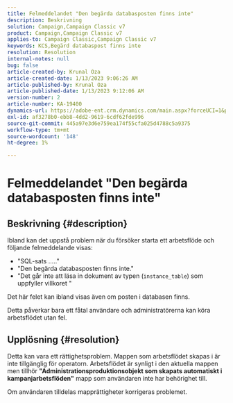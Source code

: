 ```yaml
---
title: Felmeddelandet "Den begärda databasposten finns inte"
description: Beskrivning
solution: Campaign,Campaign Classic v7
product: Campaign,Campaign Classic v7
applies-to: Campaign Classic,Campaign Classic v7
keywords: KCS,Begärd databaspost finns inte
resolution: Resolution
internal-notes: null
bug: false
article-created-by: Krunal Oza
article-created-date: 1/13/2023 9:06:26 AM
article-published-by: Krunal Oza
article-published-date: 1/13/2023 9:12:06 AM
version-number: 2
article-number: KA-19400
dynamics-url: https://adobe-ent.crm.dynamics.com/main.aspx?forceUCI=1&pagetype=entityrecord&etn=knowledgearticle&id=4574fe8c-2193-ed11-aad1-6045bd006793
exl-id: af3278b0-ebb8-4dd2-9619-6cdf62fde996
source-git-commit: 445a97e3d6e759ea174f55cfa025d4788c5a9375
workflow-type: tm+mt
source-wordcount: '148'
ht-degree: 1%

---
```


# Felmeddelandet &quot;Den begärda databasposten finns inte&quot;

## Beskrivning {#description}


Ibland kan det uppstå problem när du försöker starta ett arbetsflöde och följande felmeddelande visas:

- &quot;SQL-sats .....&quot;
- &quot;Den begärda databasposten finns inte.&quot;
- &quot;Det går inte att läsa in dokument av typen (`instance_table`) som uppfyller villkoret &quot;


Det här felet kan ibland visas även om posten i databasen finns.

Detta påverkar bara ett fåtal användare och administratörerna kan köra arbetsflödet utan fel.


## Upplösning {#resolution}


Detta kan vara ett rättighetsproblem. Mappen som arbetsflödet skapas i är inte tillgänglig för operatorn. Arbetsflödet är synligt i den aktuella mappen men tillhör <b>&quot;Administrationsproduktionsobjekt som skapats automatiskt i kampanjarbetsflöden&quot;</b> mapp som användaren inte har behörighet till.

Om användaren tilldelas mapprättigheter korrigeras problemet.
